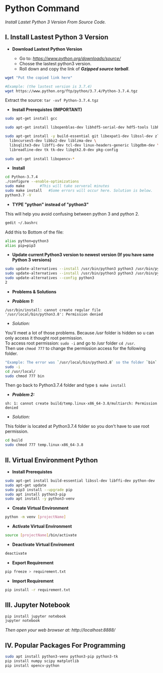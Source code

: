 # Python Command

*Install Lastet Python 3 Version From Source Code.*


## I. Install Lastest Python 3 Version


- **Download Lastest Python Version**

	- Go to: *https://www.python.org/downloads/source/*  
	- Chosse the lastest python3 version.  
	- Roll down and copy the link of ***Gzipped source tarball***.  

```sh
wget "Put the copied link here"

#Example: (the lastest version is 3.7.4)
wget https://www.python.org/ftp/python/3.7.4/Python-3.7.4.tgz
```
Extract the source: `tar -xvf Python-3.7.4.tgz `


- **Install Prerequistes (IMPORTANT)**

```sh
sudo apt-get install gcc

sudo apt-get install libopenblas-dev libhdf5-serial-dev hdf5-tools libhdf5-dev zlib1g-dev zip libjpeg8-dev liblapack-dev libblas-dev gfortran

sudo apt-get install -y build-essential git libexpat1-dev libssl-dev zlib1g-dev \
  libncurses5-dev libbz2-dev liblzma-dev \
  libsqlite3-dev libffi-dev tcl-dev linux-headers-generic libgdbm-dev \
  libreadline-dev tk tk-dev libgtk2.0-dev pkg-config
  
sudo apt-get install libopencv-*

```

- **Install**
  
```sh
cd Python-3.7.4
./configure --enable-optimizations
sudo make 		#This will take serveral minutes
sudo make install 	#Some errors will occur here. Solution is below.
python3.7 -V
```

- **TYPE "python" instead of "python3"**

This will help you avoid confusing between python 3 and python 2.

```sh
gedit ~/.bashrc
```
Add this to Bottom of the file:
```sh
alias python=python3
alias pip=pip3
```
- **Update current Python3 version to newest version (If you have same Python 3 versions)**

```sh
sudo update-alternatives --install /usr/bin/python3 python3 /usr/bin/python3.6 1
sudo update-alternatives --install /usr/bin/python3 python3 /usr/bin/python3.7 2
sudo update-alternatives --config python3
2
```

- **Problems & Solutions**

- **<i>Problem 1:</i>**

```
/usr/bin/install: cannot create regular file '/usr/local/bin/python3.8': Permission denied
```

- <i>Solution:</i>

You'll meet a lot of those problems. Because */usr* folder is hidden so u can only access it thought root permission.  
To access root permission: `sudo -i` and go to /usr folder `cd /usr`.  
Then use `chmod 777` to change the permission access for the following folder.  

```sh
"Example: The error was `/usr/local/bin/python3.8` so the folder `bin`  need to be change permission"
sudo -i
cd /usr/local/
sudo chmod 777 bin
```

Then go back to Python3.7.4 folder and type ```$ make install```

- **<i>Problem 2:</i>**

```
sh: 1: cannot create build/temp.linux-x86_64-3.8/multiarch: Permission denied
```
- <i>Solution:</i>

This folder is located at Python3.7.4 folder so you don't have to use root permission.

```sh
cd build
sudo chmod 777 temp.linux-x86_64-3.8
```

## II. Virtual Environment Python


- **Install Prerequistes**
	
```sh
sudo apt-get install build-essential libssl-dev libffi-dev python-dev
sudo apt-get update
sudo pip3 install --upgrade pip 
sudo apt install python3-pip
sudo apt install -y python3-venv
```

- **Create Virtual Environment**

```sh
python -m venv [projectName]
```

- **Activate Virtual Environment**

```sh
source [projectName]/bin/activate
```

- **Deactivate Virtual Enviroment**

```sh
deactivate
```

- **Export Requirement**

```sh
pip freeze > requirement.txt
```

- **Import Requirement**

```sh
pip install -r requirement.txt
```


## III. Jupyter Notebook

```sh
pip install jupyter notebook
jupyter notebook
```
*Then open your web browser at: http://localhost:8888/*

## IV. Popular Packages For Programming

```sh 
sudo apt install python3-venv python3-pip python3-tk
pip install numpy scipy matplotlib
pip install opencv-python
```
